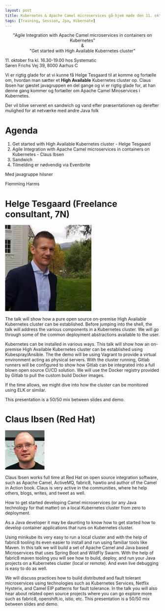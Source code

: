 ```yaml
---
layout: post
title: Kubernetes & Apache Camel microservices gå-hjem møde den 11. okt hos Systematic i Aarhus
tags: [Training, Session, Jpa, Hibernate]
---
```


<p align="center">
"Agile Integration with Apache Camel microservices in containers on Kubernetes"<br>
&<br>
"Get started with High Available Kubernetes cluster"
</p>

11\. oktober fra kl. 16.30-19.00 hos Systematic  
Søren Frichs Vej 39, 8000 Aarhus C

Vi er rigtig glade for at vi kunne få Helge Tesgaard til at komme og fortælle om, hvordan man sætter et **High Available**   Kubernetes cluster op. Claus Ibsen har gæstet javagruppen en del gange og vi er rigtig glade for, at han denne gang kommer og fortæller om Apache Camel Miroservices i Kubernetes.

Der vil blive serveret en sandwich og vand efter præsentationen og derefter mulighed for at netværke med andre Java folk

# Agenda

1. Get started with High Available Kubernetes cluster - Helge Tesgaard
2. Agile Integration with Apache Camel microservices in containers on Kubernetes - Claus Ibsen
3. Sandwich
4. Tilmelding er nødvendig via Eventbrite

Med javagruppe hilsner

Flemming Harms

# Helge Tesgaard (Freelance consultant, 7N)

![](/assets/img/speakers/helgetesgaard.jpg)

The talk will show how a pure open source on-premise High Available Kubernetes cluster can be established. 
Before jumping into the shell, the talk will address the various components in a Kubernetes cluster. We will go through some of the common deployment abstractions available to the user. 

Kubernetes can be installed in various ways. This talk will show how an on-premise High Available Kubernetes cluster can be established using Kubespray/Ansible. The the demo will be using Vagrant to provide a virtual environment acting as physical servers. 
With the cluster running, Gitlab runners will be configured to show how Gitlab can be integrated into a full blown open source CI/CD solution. We will use the Docker registry provided by Gitlab to pull the custom build Docker images.  
 
If the time allows, we might dive into how the cluster can be monitored using ELK or similar. 
 
This presentation is a 50/50 mix between slides and demo.
 
# Claus Ibsen (Red Hat)
![](/assets/img/speakers/clausIbsen.jpg)

Claus Ibsen works full time at Red Hat on open source integration software, such as Apache Camel, ActiveMQ, fabric8, hawtio and author of the Camel in Action book. Claus is very active in the communities, where he help others, blogs, writes, and tweet as well.

How to get started developing Camel microservices (or any Java technology for that matter) on a local Kubernetes cluster from zero to deployment.

As a Java developer it may be daunting to know how to get started how to develop container applications that runs on Kubernetes cluster. 

Using minikube its very easy to run a local cluster and with the help of fabric8 tooling its even easier to install and run using familiar tools like Maven. In this talk we will build a set of Apache Camel and Java based Microservices that uses Spring Boot and WildFly Swarm. With the help of fabric8 maven tooling you will see how to build, deploy, and run your Java projects on a Kubernetes cluster (local or remote). And even live debugging is easy to do as well. 

We will discuss practices how to build distributed and fault tolerant microservices using technologies such as Kubernetes Services, Netflix Hysterix, and Camel EIP patterns for fault tolerance. In the talk you will also hear about related open source projects where you can go explore more such as fabric8, openshift.io, istio, etc. This presentation is a 50/50 mix between slides and demo.